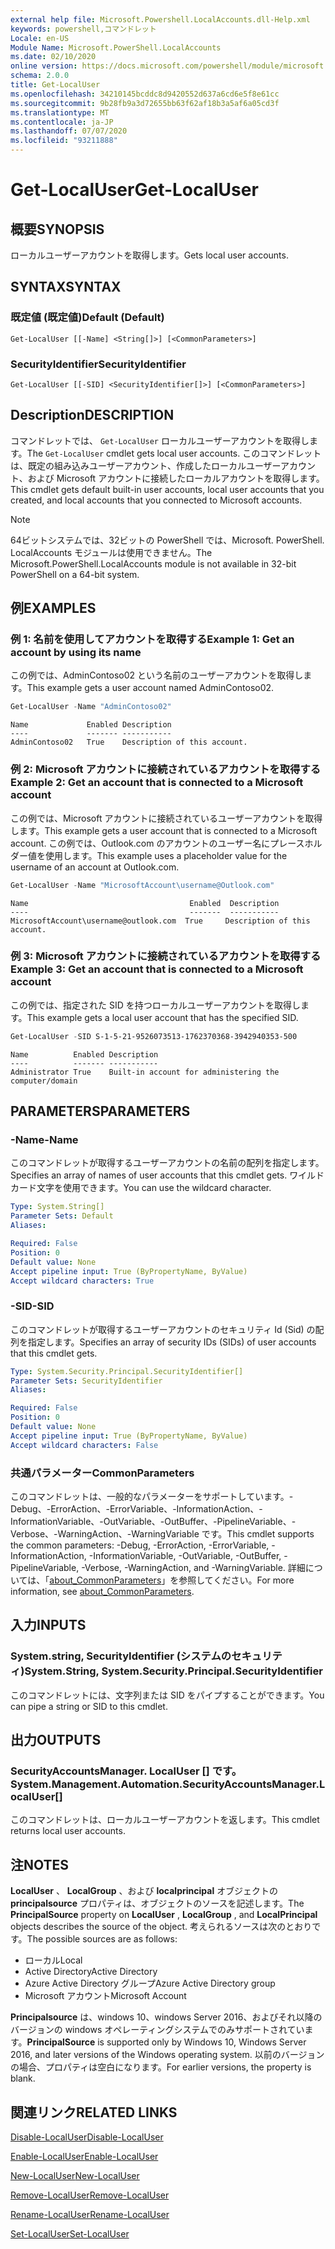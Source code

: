 ```yaml
---
external help file: Microsoft.Powershell.LocalAccounts.dll-Help.xml
keywords: powershell,コマンドレット
Locale: en-US
Module Name: Microsoft.PowerShell.LocalAccounts
ms.date: 02/10/2020
online version: https://docs.microsoft.com/powershell/module/microsoft.powershell.localaccounts/get-localuser?view=powershell-5.1&WT.mc_id=ps-gethelp
schema: 2.0.0
title: Get-LocalUser
ms.openlocfilehash: 34210145bcddc8d9420552d637a6cd6e5f8e61cc
ms.sourcegitcommit: 9b28fb9a3d72655bb63f62af18b3a5af6a05cd3f
ms.translationtype: MT
ms.contentlocale: ja-JP
ms.lasthandoff: 07/07/2020
ms.locfileid: "93211888"
---
```

# <span data-ttu-id="60e67-103">Get-LocalUser</span><span class="sxs-lookup"><span data-stu-id="60e67-103">Get-LocalUser</span></span>

## <span data-ttu-id="60e67-104">概要</span><span class="sxs-lookup"><span data-stu-id="60e67-104">SYNOPSIS</span></span>
<span data-ttu-id="60e67-105">ローカルユーザーアカウントを取得します。</span><span class="sxs-lookup"><span data-stu-id="60e67-105">Gets local user accounts.</span></span>

## <span data-ttu-id="60e67-106">SYNTAX</span><span class="sxs-lookup"><span data-stu-id="60e67-106">SYNTAX</span></span>

### <span data-ttu-id="60e67-107">既定値 (既定値)</span><span class="sxs-lookup"><span data-stu-id="60e67-107">Default (Default)</span></span>

```
Get-LocalUser [[-Name] <String[]>] [<CommonParameters>]
```

### <span data-ttu-id="60e67-108">SecurityIdentifier</span><span class="sxs-lookup"><span data-stu-id="60e67-108">SecurityIdentifier</span></span>

```
Get-LocalUser [[-SID] <SecurityIdentifier[]>] [<CommonParameters>]
```

## <span data-ttu-id="60e67-109">Description</span><span class="sxs-lookup"><span data-stu-id="60e67-109">DESCRIPTION</span></span>

<span data-ttu-id="60e67-110">コマンドレットでは、 `Get-LocalUser` ローカルユーザーアカウントを取得します。</span><span class="sxs-lookup"><span data-stu-id="60e67-110">The `Get-LocalUser` cmdlet gets local user accounts.</span></span> <span data-ttu-id="60e67-111">このコマンドレットは、既定の組み込みユーザーアカウント、作成したローカルユーザーアカウント、および Microsoft アカウントに接続したローカルアカウントを取得します。</span><span class="sxs-lookup"><span data-stu-id="60e67-111">This cmdlet gets default built-in user accounts, local user accounts that you created, and local accounts that you connected to Microsoft accounts.</span></span>

> [!NOTE]
> <span data-ttu-id="60e67-112">64ビットシステムでは、32ビットの PowerShell では、Microsoft. PowerShell. LocalAccounts モジュールは使用できません。</span><span class="sxs-lookup"><span data-stu-id="60e67-112">The Microsoft.PowerShell.LocalAccounts module is not available in 32-bit PowerShell on a 64-bit system.</span></span>

## <span data-ttu-id="60e67-113">例</span><span class="sxs-lookup"><span data-stu-id="60e67-113">EXAMPLES</span></span>

### <span data-ttu-id="60e67-114">例 1: 名前を使用してアカウントを取得する</span><span class="sxs-lookup"><span data-stu-id="60e67-114">Example 1: Get an account by using its name</span></span>

<span data-ttu-id="60e67-115">この例では、AdminContoso02 という名前のユーザーアカウントを取得します。</span><span class="sxs-lookup"><span data-stu-id="60e67-115">This example gets a user account named AdminContoso02.</span></span>

```powershell
Get-LocalUser -Name "AdminContoso02"
```

```Output
Name             Enabled Description
----             ------- -----------
AdminContoso02   True    Description of this account.
```

### <span data-ttu-id="60e67-116">例 2: Microsoft アカウントに接続されているアカウントを取得する</span><span class="sxs-lookup"><span data-stu-id="60e67-116">Example 2: Get an account that is connected to a Microsoft account</span></span>

<span data-ttu-id="60e67-117">この例では、Microsoft アカウントに接続されているユーザーアカウントを取得します。</span><span class="sxs-lookup"><span data-stu-id="60e67-117">This example gets a user account that is connected to a Microsoft account.</span></span> <span data-ttu-id="60e67-118">この例では、Outlook.com のアカウントのユーザー名にプレースホルダー値を使用します。</span><span class="sxs-lookup"><span data-stu-id="60e67-118">This example uses a placeholder value for the username of an account at Outlook.com.</span></span>

```powershell
Get-LocalUser -Name "MicrosoftAccount\username@Outlook.com"
```

```Output
Name                                    Enabled  Description
----                                    -------  -----------
MicrosoftAccount\username@outlook.com  True     Description of this account.
```

### <span data-ttu-id="60e67-119">例 3: Microsoft アカウントに接続されているアカウントを取得する</span><span class="sxs-lookup"><span data-stu-id="60e67-119">Example 3: Get an account that is connected to a Microsoft account</span></span>

<span data-ttu-id="60e67-120">この例では、指定された SID を持つローカルユーザーアカウントを取得します。</span><span class="sxs-lookup"><span data-stu-id="60e67-120">This example gets a local user account that has the specified SID.</span></span>

```powershell
Get-LocalUser -SID S-1-5-21-9526073513-1762370368-3942940353-500
```

```Output
Name          Enabled Description
----          ------- -----------
Administrator True    Built-in account for administering the computer/domain
```

## <span data-ttu-id="60e67-121">PARAMETERS</span><span class="sxs-lookup"><span data-stu-id="60e67-121">PARAMETERS</span></span>

### <span data-ttu-id="60e67-122">-Name</span><span class="sxs-lookup"><span data-stu-id="60e67-122">-Name</span></span>

<span data-ttu-id="60e67-123">このコマンドレットが取得するユーザーアカウントの名前の配列を指定します。</span><span class="sxs-lookup"><span data-stu-id="60e67-123">Specifies an array of names of user accounts that this cmdlet gets.</span></span> <span data-ttu-id="60e67-124">ワイルドカード文字を使用できます。</span><span class="sxs-lookup"><span data-stu-id="60e67-124">You can use the wildcard character.</span></span>

```yaml
Type: System.String[]
Parameter Sets: Default
Aliases:

Required: False
Position: 0
Default value: None
Accept pipeline input: True (ByPropertyName, ByValue)
Accept wildcard characters: True
```

### <span data-ttu-id="60e67-125">-SID</span><span class="sxs-lookup"><span data-stu-id="60e67-125">-SID</span></span>

<span data-ttu-id="60e67-126">このコマンドレットが取得するユーザーアカウントのセキュリティ Id (Sid) の配列を指定します。</span><span class="sxs-lookup"><span data-stu-id="60e67-126">Specifies an array of security IDs (SIDs) of user accounts that this cmdlet gets.</span></span>

```yaml
Type: System.Security.Principal.SecurityIdentifier[]
Parameter Sets: SecurityIdentifier
Aliases:

Required: False
Position: 0
Default value: None
Accept pipeline input: True (ByPropertyName, ByValue)
Accept wildcard characters: False
```

### <span data-ttu-id="60e67-127">共通パラメーター</span><span class="sxs-lookup"><span data-stu-id="60e67-127">CommonParameters</span></span>

<span data-ttu-id="60e67-128">このコマンドレットは、一般的なパラメーターをサポートしています。-Debug、-ErrorAction、-ErrorVariable、-InformationAction、-InformationVariable、-OutVariable、-OutBuffer、-PipelineVariable、-Verbose、-WarningAction、-WarningVariable です。</span><span class="sxs-lookup"><span data-stu-id="60e67-128">This cmdlet supports the common parameters: -Debug, -ErrorAction, -ErrorVariable, -InformationAction, -InformationVariable, -OutVariable, -OutBuffer, -PipelineVariable, -Verbose, -WarningAction, and -WarningVariable.</span></span> <span data-ttu-id="60e67-129">詳細については、「[about_CommonParameters](https://go.microsoft.com/fwlink/?LinkID=113216)」を参照してください。</span><span class="sxs-lookup"><span data-stu-id="60e67-129">For more information, see [about_CommonParameters](https://go.microsoft.com/fwlink/?LinkID=113216).</span></span>

## <span data-ttu-id="60e67-130">入力</span><span class="sxs-lookup"><span data-stu-id="60e67-130">INPUTS</span></span>

### <span data-ttu-id="60e67-131">System.string, SecurityIdentifier (システムのセキュリティ)</span><span class="sxs-lookup"><span data-stu-id="60e67-131">System.String, System.Security.Principal.SecurityIdentifier</span></span>

<span data-ttu-id="60e67-132">このコマンドレットには、文字列または SID をパイプすることができます。</span><span class="sxs-lookup"><span data-stu-id="60e67-132">You can pipe a string or SID to this cmdlet.</span></span>

## <span data-ttu-id="60e67-133">出力</span><span class="sxs-lookup"><span data-stu-id="60e67-133">OUTPUTS</span></span>

### <span data-ttu-id="60e67-134">SecurityAccountsManager. LocalUser [] です。</span><span class="sxs-lookup"><span data-stu-id="60e67-134">System.Management.Automation.SecurityAccountsManager.LocalUser[]</span></span>

<span data-ttu-id="60e67-135">このコマンドレットは、ローカルユーザーアカウントを返します。</span><span class="sxs-lookup"><span data-stu-id="60e67-135">This cmdlet returns local user accounts.</span></span>

## <span data-ttu-id="60e67-136">注</span><span class="sxs-lookup"><span data-stu-id="60e67-136">NOTES</span></span>

<span data-ttu-id="60e67-137">**LocalUser** 、 **LocalGroup** 、および **localprincipal** オブジェクトの **principalsource** プロパティは、オブジェクトのソースを記述します。</span><span class="sxs-lookup"><span data-stu-id="60e67-137">The **PrincipalSource** property on **LocalUser** , **LocalGroup** , and **LocalPrincipal** objects describes the source of the object.</span></span> <span data-ttu-id="60e67-138">考えられるソースは次のとおりです。</span><span class="sxs-lookup"><span data-stu-id="60e67-138">The possible sources are as follows:</span></span>

- <span data-ttu-id="60e67-139">ローカル</span><span class="sxs-lookup"><span data-stu-id="60e67-139">Local</span></span>
- <span data-ttu-id="60e67-140">Active Directory</span><span class="sxs-lookup"><span data-stu-id="60e67-140">Active Directory</span></span>
- <span data-ttu-id="60e67-141">Azure Active Directory グループ</span><span class="sxs-lookup"><span data-stu-id="60e67-141">Azure Active Directory group</span></span>
- <span data-ttu-id="60e67-142">Microsoft アカウント</span><span class="sxs-lookup"><span data-stu-id="60e67-142">Microsoft Account</span></span>

<span data-ttu-id="60e67-143">**Principalsource** は、windows 10、windows Server 2016、およびそれ以降のバージョンの windows オペレーティングシステムでのみサポートされています。</span><span class="sxs-lookup"><span data-stu-id="60e67-143">**PrincipalSource** is supported only by Windows 10, Windows Server 2016, and later versions of the Windows operating system.</span></span> <span data-ttu-id="60e67-144">以前のバージョンの場合、プロパティは空白になります。</span><span class="sxs-lookup"><span data-stu-id="60e67-144">For earlier versions, the property is blank.</span></span>

## <span data-ttu-id="60e67-145">関連リンク</span><span class="sxs-lookup"><span data-stu-id="60e67-145">RELATED LINKS</span></span>

[<span data-ttu-id="60e67-146">Disable-LocalUser</span><span class="sxs-lookup"><span data-stu-id="60e67-146">Disable-LocalUser</span></span>](Disable-LocalUser.md)

[<span data-ttu-id="60e67-147">Enable-LocalUser</span><span class="sxs-lookup"><span data-stu-id="60e67-147">Enable-LocalUser</span></span>](Enable-LocalUser.md)

[<span data-ttu-id="60e67-148">New-LocalUser</span><span class="sxs-lookup"><span data-stu-id="60e67-148">New-LocalUser</span></span>](New-LocalUser.md)

[<span data-ttu-id="60e67-149">Remove-LocalUser</span><span class="sxs-lookup"><span data-stu-id="60e67-149">Remove-LocalUser</span></span>](Remove-LocalUser.md)

[<span data-ttu-id="60e67-150">Rename-LocalUser</span><span class="sxs-lookup"><span data-stu-id="60e67-150">Rename-LocalUser</span></span>](Rename-LocalUser.md)

[<span data-ttu-id="60e67-151">Set-LocalUser</span><span class="sxs-lookup"><span data-stu-id="60e67-151">Set-LocalUser</span></span>](Set-LocalUser.md)
